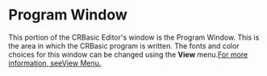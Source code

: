 # Program Window

This portion of the CRBasic Editor's window is the Program Window. This is the area in which the CRBasic program is written. The fonts and color choices for this window can be changed using the **View** menu.[For more information, seeView Menu.](viewmenu.md)
